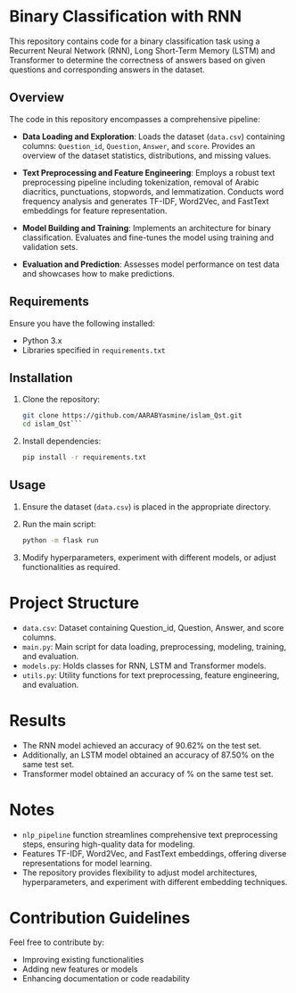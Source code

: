 # Binary Classification with RNN

This repository contains code for a binary classification task using a Recurrent Neural Network (RNN), Long Short-Term Memory (LSTM) and Transformer to determine the correctness of answers based on given questions and corresponding answers in the dataset.

## Overview

The code in this repository encompasses a comprehensive pipeline:

- **Data Loading and Exploration**: Loads the dataset (`data.csv`) containing columns: `Question_id`, `Question`, `Answer`, and `score`. Provides an overview of the dataset statistics, distributions, and missing values.

- **Text Preprocessing and Feature Engineering**: Employs a robust text preprocessing pipeline including tokenization, removal of Arabic diacritics, punctuations, stopwords, and lemmatization. Conducts word frequency analysis and generates TF-IDF, Word2Vec, and FastText embeddings for feature representation.

- **Model Building and Training**: Implements an architecture for binary classification. Evaluates and fine-tunes the model using training and validation sets.

- **Evaluation and Prediction**: Assesses model performance on test data and showcases how to make predictions.

## Requirements

Ensure you have the following installed:

- Python 3.x
- Libraries specified in `requirements.txt`

## Installation

1. Clone the repository:

   ```bash
   git clone https://github.com/AARABYasmine/islam_Qst.git
   cd islam_Qst```
   
2. Install dependencies:

    ```bash
    pip install -r requirements.txt
    ```
    
## Usage

1. Ensure the dataset (`data.csv`) is placed in the appropriate directory.

2. Run the main script:

    ```bash
    python -m flask run
    ```
    
3. Modify hyperparameters, experiment with different models, or adjust functionalities as required.

# Project Structure

- `data.csv`: Dataset containing Question_id, Question, Answer, and score columns.
- `main.py`: Main script for data loading, preprocessing, modeling, training, and evaluation.
- `models.py`: Holds classes for RNN, LSTM and Transformer models.
- `utils.py`: Utility functions for text preprocessing, feature engineering, and evaluation.

# Results

- The RNN model achieved an accuracy of 90.62% on the test set.
- Additionally, an LSTM model obtained an accuracy of 87.50% on the same test set.
- Transformer model obtained an accuracy of % on the same test set.

# Notes

- `nlp_pipeline` function streamlines comprehensive text preprocessing steps, ensuring high-quality data for modeling.
- Features TF-IDF, Word2Vec, and FastText embeddings, offering diverse representations for model learning.
- The repository provides flexibility to adjust model architectures, hyperparameters, and experiment with different embedding techniques.

# Contribution Guidelines

Feel free to contribute by:

- Improving existing functionalities
- Adding new features or models
- Enhancing documentation or code readability
